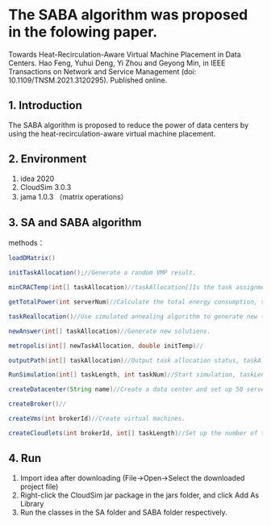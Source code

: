 # The SABA algorithm was proposed in the folowing paper.
Towards Heat-Recirculation-Aware Virtual Machine Placement in Data Centers. Hao Feng, Yuhui Deng, Yi Zhou and Geyong Min, in IEEE Transactions on Network and Service Management (doi: 10.1109/TNSM.2021.3120295).  Published online.
## 1. Introduction
The SABA algorithm is proposed to reduce the power of data centers by using the heat-recirculation-aware virtual machine placement.
## 2. Environment
1. idea 2020
2. CloudSim 3.0.3
3. jama 1.0.3 （matrix operations）
## 3. SA and SABA algorithm
methods：
```java
loadDMatrix()

initTaskAllocation();//Generate a random VMP result.

minCRACTemp(int[] taskAllocation)//taskAllocation[]Is the task assignment matrix

getTotalPower(int serverNum)//Calculate the total energy consumption, serverNum is the total number of activated servers.

taskReallocation()//Use simulated annealing algorithm to generate new task assignments.

newAnswer(int[] taskAllocation)//Generate new solutions.

metropolis(int[] newTaskAllocation, double initTemp)//

outputPath(int[] taskAllocation)//Output task allocation status, taskAllocation[] is the task allocation matrix

RunSimulation(int[] taskLength, int taskNum)//Start simulation, taskLength[] task length is set to 100

createDatacenter(String name)//Create a data center and set up 50 servers.

createBroker()//

createVms(int brokerId)//Create virtual machines.

createCloudlets(int brokerId, int[] taskLength)//Set up the number of tasks.

```
## 4. Run
1. Import idea after downloading (File->Open->Select the downloaded project file)
2. Right-click the CloudSim jar package in the jars folder, and click Add As Library
3. Run the classes in the SA folder and SABA folder respectively.

